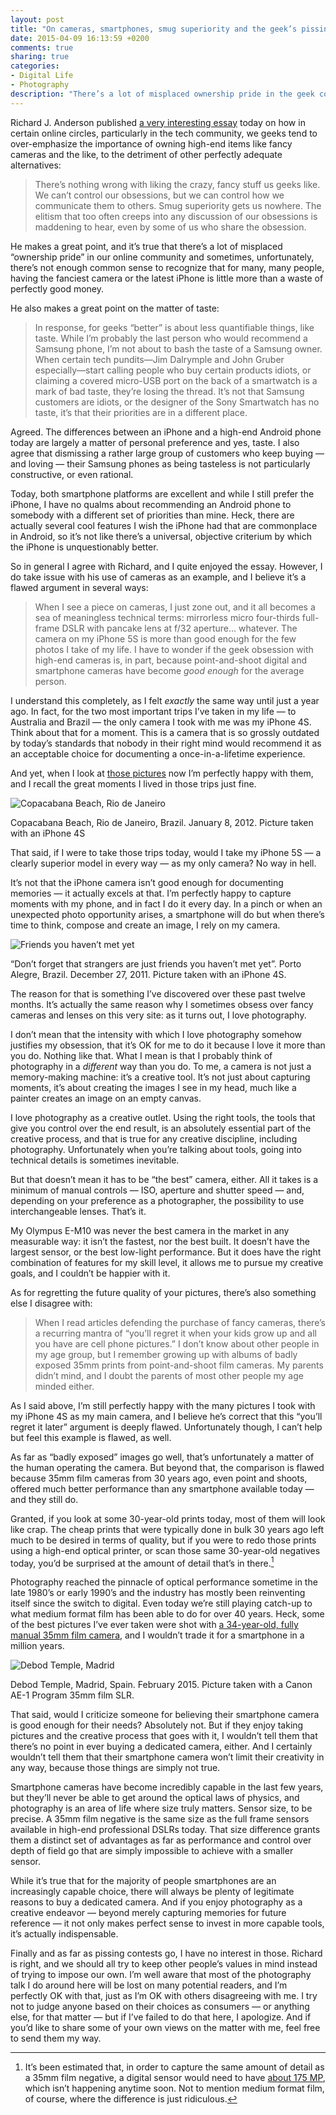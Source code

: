```yaml
---
layout: post
title: "On cameras, smartphones, smug superiority and the geek’s pissing contest"
date: 2015-04-09 16:13:59 +0200
comments: true
sharing: true
categories: 
- Digital Life
- Photography
description: "There’s a lot of misplaced ownership pride in the geek community, but sometimes there are legitimate reasons to buy high-end gear."
---
```


Richard J. Anderson published [a very interesting essay](http://www.sanspoint.com/archives/2015/04/09/mine-is-better-than-youre/) today on how in certain online circles, particularly in the tech community, we geeks tend to over-emphasize the importance of owning high-end items like fancy cameras and the like, to the detriment of other perfectly adequate alternatives:

> There’s nothing wrong with liking the crazy, fancy stuff us geeks like. We can’t control our obsessions, but we can control how we communicate them to others. Smug superiority gets us nowhere. The elitism that too often creeps into any discussion of our obsessions is maddening to hear, even by some of us who share the obsession.

He makes a great point, and it’s true that there’s a lot of misplaced “ownership pride” in our online community and sometimes, unfortunately, there’s not enough common sense to recognize that for many, many people, having the fanciest camera or the latest iPhone is little more than a waste of perfectly good money.

He also makes a great point on the matter of taste:

> In response, for geeks “better” is about less quantifiable things, like taste. While I’m probably the last person who would recommend a Samsung phone, I’m not about to bash the taste of a Samsung owner. When certain tech pundits—Jim Dalrymple and John Gruber especially—start calling people who buy certain products idiots, or claiming a covered micro-USB port on the back of a smartwatch is a mark of bad taste, they’re losing the thread. It’s not that Samsung customers are idiots, or the designer of the Sony Smartwatch has no taste, it’s that their priorities are in a different place. 

Agreed. The differences between an iPhone and a high-end Android phone today are largely a matter of personal preference and yes, taste. I also agree that dismissing a rather large group of customers who keep buying — and loving — their Samsung phones as being tasteless is not particularly constructive, or even rational. 

Today, both smartphone platforms are excellent and while I still prefer the iPhone, I have no qualms about recommending an Android phone to somebody with a different set of priorities than mine. Heck, there are actually several cool features I wish the iPhone had that are commonplace in Android, so it’s not like there’s a universal, objective criterium by which the iPhone is unquestionably better.

So in general I agree with Richard, and I quite enjoyed the essay. However, I do take issue with his use of cameras as an example, and I believe it’s a flawed argument in several ways:

> When I see a piece on cameras, I just zone out, and it all becomes a sea of meaningless technical terms: mirrorless micro four-thirds full-frame DSLR with pancake lens at f/32 aperture… whatever. The camera on my iPhone 5S is more than good enough for the few photos I take of my life. I have to wonder if the geek obsession with high-end cameras is, in part, because point-and-shoot digital and smartphone cameras have become _good enough_ for the average person.

I understand this completely, as I felt _exactly_ the same way until just a year ago. In fact, for the two most important trips I’ve taken in my life — to Australia and Brazil — the only camera I took with me was my iPhone 4S. Think about that for a moment. This is a camera that is so grossly outdated by today’s standards that nobody in their right mind would recommend it as an acceptable choice for documenting a once-in-a-lifetime experience.

And yet, when I look at [those pictures](https://www.flickr.com/photos/analogsenses/sets/72157628609300191/) now I’m perfectly happy with them, and I recall the great moments I lived in those trips just fine. 

<img src="https://farm8.staticflickr.com/7650/16882648757_ca91212520_o.jpg" title="Copacabana Beach, Rio de Janeiro"/>

<p class="photo-credit">Copacabana Beach, Rio de Janeiro, Brazil. January 8, 2012. Picture taken with an iPhone 4S</p>

That said, if I were to take those trips today, would I take my iPhone 5S — a clearly superior model in every way — as my only camera? No way in hell.

It’s not that the iPhone camera isn’t good enough for documenting memories — it actually excels at that. I’m perfectly happy to capture moments with my phone, and in fact I do it every day. In a pinch or when an unexpected photo opportunity arises, a smartphone will do but when there’s time to think, compose and create an image, I rely on my camera.

<p class="extra-width"><img src="https://farm8.staticflickr.com/7622/17090045725_2e5d3b566d_o.jpg" alt="Friends you haven’t met yet"/></p>

<p class="photo-credit">“Don’t forget that strangers are just friends you haven’t met yet”. Porto Alegre, Brazil. December 27, 2011. Picture taken with an iPhone 4S.</p>

The reason for that is something I’ve discovered over these past twelve months. It’s actually the same reason why I sometimes obsess over fancy cameras and lenses on this very site: as it turns out, I love photography. 

I don’t mean that the intensity with which I love photography somehow justifies my obsession, that it’s OK for me to do it because I love it more than you do. Nothing like that. What I mean is that I probably think of photography in a _different_ way than you do. To me, a camera is not just a memory-making machine: it’s a creative tool. It’s not just about capturing moments, it’s about creating the images I see in my head, much like a painter creates an image on an empty canvas. 

I love photography as a creative outlet. Using the right tools, the tools that give you control over the end result, is an absolutely essential part of the creative process, and that is true for any creative discipline, including photography. Unfortunately when you’re talking about tools, going into technical details is sometimes inevitable.

But that doesn’t mean it has to be “the best” camera, either. All it takes is a minimum of manual controls — ISO, aperture and shutter speed — and, depending on your preference as a photographer, the possibility to use interchangeable lenses. That’s it.

My Olympus E-M10 was never the best camera in the market in any measurable way: it isn’t the fastest, nor the best built. It doesn’t have the largest sensor, or the best low-light performance. But it does have the right combination of features for my skill level, it allows me to pursue my creative goals, and I couldn’t be happier with it.

As for regretting the future quality of your pictures, there’s also something else I disagree with:

> When I read articles defending the purchase of fancy cameras, there’s a recurring mantra of “you’ll regret it when your kids grow up and all you have are cell phone pictures.” I don’t know about other people in my age group, but I remember growing up with albums of badly exposed 35mm prints from point-and-shoot film cameras. My parents didn’t mind, and I doubt the parents of most other people my age minded either.

As I said above, I’m still perfectly happy with the many pictures I took with my iPhone 4S as my main camera, and I believe he’s correct that this “you’ll regret it later” argument is deeply flawed. Unfortunately though, I can’t help but feel this example is flawed, as well.

As far as “badly exposed” images go well, that’s unfortunately a matter of the human operating the camera. But beyond that, the comparison is flawed because 35mm film cameras from 30 years ago, even point and shoots, offered much better performance than any smartphone available today — and they still do. 

Granted, if you look at some 30-year-old prints today, most of them will look like crap. The cheap prints that were typically done in bulk 30 years ago left much to be desired in terms of quality, but if you were to redo those prints using a high-end optical printer, or scan those same 30-year-old negatives today, you’d be surprised at the amount of detail that’s in there.[^Pissing1]

[^Pissing1]: It’s been estimated that, in order to capture the same amount of detail as a 35mm film negative, a digital sensor would need to have [about 175 MP](http://www.kenrockwell.com/tech/film-resolution.htm), which isn’t happening anytime soon. Not to mention medium format film, of course, where the difference is just ridiculous.

Photography reached the pinnacle of optical performance sometime in the late 1980’s or early 1990’s and the industry has mostly been reinventing itself since the switch to digital. Even today we’re still playing catch-up to what medium format film has been able to do for over 40 years. Heck, some of the best pictures I’ve ever taken were shot with [a 34-year-old, fully manual 35mm film camera](/2015/02/19/adventures-in-film-photography-the-canon-ae-1-program/), and I wouldn’t trade it for a smartphone in a million years.

<p class="extra-width"><img src="https://farm9.staticflickr.com/8679/16396160970_27f47cd225_o.jpg" alt="Debod Temple, Madrid"/></p>

<p class="photo-credit">Debod Temple, Madrid, Spain. February 2015. Picture taken with a Canon AE-1 Program 35mm film SLR.</p>

That said, would I criticize someone for believing their smartphone camera is good enough for their needs? Absolutely not. But if they enjoy taking pictures and the creative process that goes with it, I wouldn’t tell them that there’s no point in ever buying a dedicated camera, either. And I certainly wouldn’t tell them that their smartphone camera won’t limit their creativity in any way, because those things are simply not true.

Smartphone cameras have become incredibly capable in the last few years, but they’ll never be able to get around the optical laws of physics, and photography is an area of life where size truly matters. Sensor size, to be precise. A 35mm film negative is the same size as the full frame sensors available in high-end professional DSLRs today. That size difference grants them a distinct set of advantages as far as performance and control over depth of field go that are simply impossible to achieve with a smaller sensor. 

While it’s true that for the majority of people smartphones are an increasingly capable choice, there will always be plenty of legitimate reasons to buy a dedicated camera. And if you enjoy photography as a creative endeavor — beyond merely capturing memories for future reference — it not only makes perfect sense to invest in more capable tools, it’s actually indispensable. 

Finally and as far as pissing contests go, I have no interest in those. Richard is right, and we should all try to keep other people’s values in mind instead of trying to impose our own. I’m well aware that most of the photography talk I do around here will be lost on many potential readers, and I’m perfectly OK with that, just as I’m OK with others disagreeing with me. I try not to judge anyone based on their choices as consumers — or anything else, for that matter — but if I’ve failed to do that here, I apologize. And if you’d like to share some of your own views on the matter with me, feel free to send them my way.